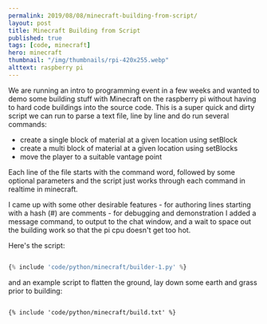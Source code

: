 ```yaml
---
permalink: 2019/08/08/minecraft-building-from-script/
layout: post
title: Minecraft Building from Script
published: true
tags: [code, minecraft]
hero: minecraft 
thumbnail: "/img/thumbnails/rpi-420x255.webp"
alttext: raspberry pi
---
```


We are running an intro to programming event in a few weeks and wanted to demo some building stuff with Minecraft on the raspberry pi
without having to hard code buildings into the source code. This is a super quick and dirty script we can run to parse a text file,
line by line and do run several commands:

- create a single block of material at a given location using setBlock
- create a multi block of material at a given location using setBlocks
- move the player to a suitable vantage point

Each line of the file starts with the command word, followed by some optional parameters and the script just works through each
command in realtime in minecraft.

I came up with some other desirable features - for authoring lines starting with a hash (#) are comments - for debugging and demonstration
I added a message command, to output to the chat window, and a wait to space out the building work so that the pi cpu doesn't
get too hot.

Here's the script:

```python

{% include 'code/python/minecraft/builder-1.py' %}

```

and an example script to flatten the ground, lay down some earth and grass prior to building:

```

{% include 'code/python/minecraft/build.txt' %}

```

